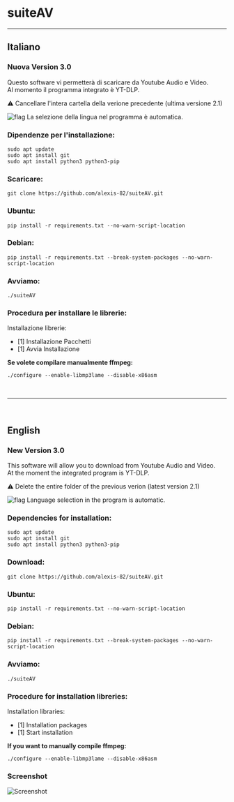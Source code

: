 # **suiteAV**
---

## Italiano


### Nuova Version 3.0
Questo software vi permetterà di scaricare da Youtube Audio e Video.  
Al momento il programma integrato è YT-DLP.

⚠️ Cancellare l'intera cartella della verione precedente (ultima versione 2.1)

![flag](https://raw.githubusercontent.com/stevenrskelton/flag-icon/master/png/16/country-4x3/it.png) La selezione della lingua nel programma è automatica.

### Dipendenze per l'installazione:

```
sudo apt update
sudo apt install git
sudo apt install python3 python3-pip
```
### Scaricare:
`
git clone https://github.com/alexis-82/suiteAV.git
`

### Ubuntu:
`
pip install -r requirements.txt --no-warn-script-location
`

### Debian:
`
pip install -r requirements.txt --break-system-packages --no-warn-script-location
`

### Avviamo:
`
./suiteAV
`

### Procedura per installare le librerie:

Installazione librerie:    
- [1] Installazione Pacchetti
- [1] Avvia Installazione

**Se volete compilare manualmente ffmpeg:**
```
./configure --enable-libmp3lame --disable-x86asm
```
<br>

---

<br>

## English

### New Version 3.0
This software will allow you to download from Youtube Audio and Video.  
At the moment the integrated program is YT-DLP.

⚠️ Delete the entire folder of the previous verion (latest version 2.1)

![flag](https://raw.githubusercontent.com/stevenrskelton/flag-icon/master/png/16/country-4x3/gb.png) Language selection in the program is automatic.

### Dependencies for installation:
```
sudo apt update
sudo apt install git
sudo apt install python3 python3-pip
```
### Download:
`
git clone https://github.com/alexis-82/suiteAV.git
`
### Ubuntu:
`
pip install -r requirements.txt --no-warn-script-location
`
### Debian:
`
pip install -r requirements.txt --break-system-packages --no-warn-script-location
`
### Avviamo:
`
./suiteAV
`
### Procedure for installation libreries:

Installation libraries:    
- [1] Installation packages
- [1] Start installation

**If you want to manually compile ffmpeg:**
```
./configure --enable-libmp3lame --disable-x86asm
```

### Screenshot
![Screenshot](https://i.postimg.cc/XqS2LLQn/suiteav.png)








